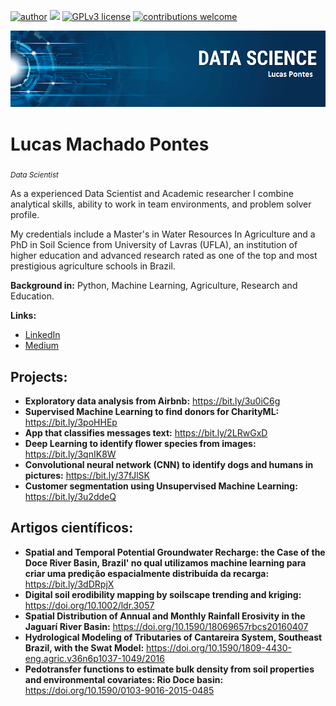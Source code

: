 [![author](https://img.shields.io/badge/author-lucaspontes-red.svg)](https://www.linkedin.com/in/lucasmpontes) [![](https://img.shields.io/badge/python-3.7+-blue.svg)](https://www.python.org/downloads/release/python-365/) [![GPLv3 license](https://img.shields.io/badge/License-GPLv3-blue.svg)](http://perso.crans.org/besson/LICENSE.html) [![contributions welcome](https://img.shields.io/badge/contributions-welcome-brightgreen.svg?style=flat)](https://github.com/LPonyrd/Portfolio)

<p align="center">
  <img src="banner.png" >
</p>

# Lucas Machado Pontes
<sub>*Data Scientist* </sub>

As a experienced Data Scientist and Academic researcher I combine analytical skills, ability to work in team environments, and problem solver profile.

My credentials include a Master's in Water Resources In Agriculture and a PhD in Soil Science from University of Lavras (UFLA), an institution of higher education and advanced research rated as one of the top and most prestigious agriculture schools in Brazil.

**Background in:** Python, Machine Learning, Agriculture, Research and Education.

**Links:**
* [LinkedIn](https://www.linkedin.com/in/lucasmpontes)
* [Medium](https://www.medium.com)


## Projects:

* **Exploratory data analysis from Airbnb:** https://bit.ly/3u0iC6g
* **Supervised Machine Learning  to find donors for CharityML:** https://bit.ly/3poHHEp
* **App that classifies messages text:** https://bit.ly/2LRwGxD
* **Deep Learning to identify flower species from images:** https://bit.ly/3qnIK8W
* **Convolutional neural network (CNN) to identify dogs and humans in pictures:** https://bit.ly/37fJlSK
* **Customer segmentation using Unsupervised Machine Learning:** https://bit.ly/3u2ddeQ

## Artigos científicos:
* **Spatial and Temporal Potential Groundwater Recharge: the Case of the Doce River Basin, Brazil' no qual utilizamos machine learning para criar uma predição espacialmente distribuída da recarga:** https://bit.ly/3dDRpjX
* **Digital soil erodibility mapping by soilscape trending and kriging:** https://doi.org/10.1002/ldr.3057
* **Spatial Distribution of Annual and Monthly Rainfall Erosivity in the Jaguarí River Basin:** https://doi.org/10.1590/18069657rbcs20160407 
* **Hydrological Modeling of Tributaries of Cantareira System, Southeast Brazil, with the Swat Model:** https://doi.org/10.1590/1809-4430-eng.agric.v36n6p1037-1049/2016 
* **Pedotransfer functions to estimate bulk density from soil properties and environmental covariates: Rio Doce basin:** https://doi.org/10.1590/0103-9016-2015-0485 
